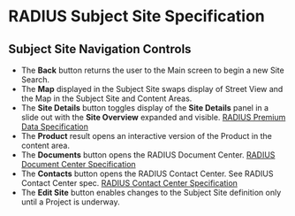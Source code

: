 # RADIUS Subject Site Specification
## Subject Site Navigation Controls
- The **Back** button returns the user to the Main screen to begin a new Site Search.
- The **Map** displayed in the Subject Site swaps display of Street View and the Map in the Subject Site and Content Areas.
- The **Site Details** button toggles display of the **Site Details** panel in a slide out with the **Site Overview** expanded and visible. [RADIUS Premium Data Specification](radius_in-app_data_spec.md)
- The **Product** result opens an interactive version of the Product in the content area.
- The **Documents** button opens the RADIUS Document Center. [RADIUS Document Center Specification](radius_document_center_spec.md)
- The **Contacts** button opens the RADIUS Contact Center. See RADIUS Contact Center spec. [RADIUS Contact Center Specification](radius_contact_center_spec.md)
- The **Edit Site** button enables changes to the Subject Site definition only until a Project is underway. 
